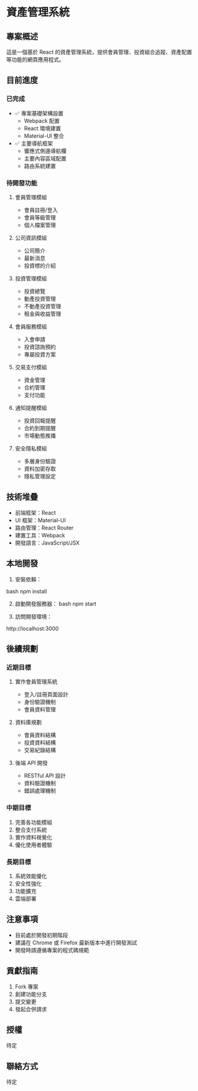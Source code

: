 # 資產管理系統

## 專案概述
這是一個基於 React 的資產管理系統，提供會員管理、投資組合追蹤、資產配置等功能的網頁應用程式。

## 目前進度
### 已完成
- ✅ 專案基礎架構設置
  - Webpack 配置
  - React 環境建置
  - Material-UI 整合
- ✅ 主要導航框架
  - 響應式側邊導航欄
  - 主要內容區域配置
  - 路由系統建置

### 待開發功能
1. 會員管理模組
   - 會員註冊/登入
   - 會員等級管理
   - 個人檔案管理

2. 公司資訊模組
   - 公司簡介
   - 最新消息
   - 投資標的介紹

3. 投資管理模組
   - 投資總覽
   - 動產投資管理
   - 不動產投資管理
   - 租金與收益管理

4. 會員服務模組
   - 入會申請
   - 投資諮詢預約
   - 專屬投資方案

5. 交易支付模組
   - 資金管理
   - 合約管理
   - 支付功能

6. 通知提醒模組
   - 投資回報提醒
   - 合約到期提醒
   - 市場動態推播

7. 安全隱私模組
   - 多層身份驗證
   - 資料加密存取
   - 隱私管理設定

## 技術堆疊
- 前端框架：React
- UI 框架：Material-UI
- 路由管理：React Router
- 建置工具：Webpack
- 開發語言：JavaScript/JSX

## 本地開發
1. 安裝依賴：

bash
npm install

2. 啟動開發服務器：
bash
npm start

3. 訪問開發環境：

http://localhost:3000


## 後續規劃
### 近期目標
1. 實作會員管理系統
   - 登入/註冊頁面設計
   - 身份驗證機制
   - 會員資料管理

2. 資料庫規劃
   - 會員資料結構
   - 投資資料結構
   - 交易紀錄結構

3. 後端 API 開發
   - RESTful API 設計
   - 資料驗證機制
   - 錯誤處理機制

### 中期目標
1. 完善各功能模組
2. 整合支付系統
3. 實作資料視覺化
4. 優化使用者體驗

### 長期目標
1. 系統效能優化
2. 安全性強化
3. 功能擴充
4. 雲端部署

## 注意事項
- 目前處於開發初期階段
- 建議在 Chrome 或 Firefox 最新版本中進行開發測試
- 開發時請遵循專案的程式碼規範

## 貢獻指南
1. Fork 專案
2. 創建功能分支
3. 提交變更
4. 發起合併請求

## 授權
待定

## 聯絡方式
待定